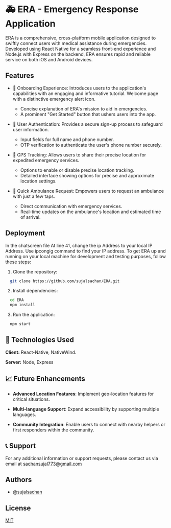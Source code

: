 
# 🚑 ERA - Emergency Response Application

 ERA is a comprehensive, cross-platform mobile application designed to swiftly connect users with medical assistance during emergencies. Developed using React Native for a seamless front-end experience and Node.js with Express on the backend, ERA ensures rapid and reliable service on both iOS and Android devices.

## Features

- 👋 Onboarding Experience: Introduces users to the application's capabilities with an engaging and informative tutorial. Welcome page with a distinctive emergency alert icon.
    - Concise explanation of ERA's mission to aid in emergencies.
    - A prominent "Get Started" button that ushers users into the app.

- 🔐 User Authentication: Provides a secure sign-up process to safeguard user information.

   - Input fields for full name and phone number.
   - OTP verification to authenticate the user's phone number securely.

- 📍 GPS Tracking: Allows users to share their precise location for expedited emergency services.
 
  - Options to enable or disable precise location tracking.
  - Detailed interface showing options for precise and approximate location settings.
- 🚨 Quick Ambulance Request: Empowers users to request an ambulance with just a few taps.

  - Direct communication with emergency services.
  - Real-time updates on the ambulance's location and estimated time of arrival.



## Deployment
In the chatscreen file At line 41, change the ip Address to your local IP Address. Use ipcongig command to find your IP address.
To get ERA up and running on your local machine for development and testing purposes, follow these steps:

1. Clone the repository:
```bash
  git clone https://github.com/sujalsachan/ERA.git

```
2. Install dependencies:
```bash
  cd ERA
  npm install

```
3. Run the application:
```bash
  npm start

```


## 🧰 Technologies Used

**Client:** React-Native, NativeWind.

**Server:** Node, Express

## 📈 Future Enhancements
-  **Advanced Location Features**: Implement geo-location features for  critical situations.

- **Multi-language Support**: Expand accessibility by supporting multiple languages.
- **Community Integration**: Enable users to connect with nearby helpers or first responders within the community.


## 📞 Support

For any additional information or support requests, please contact us via email at sachansujal773@gmail.com


## Authors

- [@sujalsachan](https://github.com/sujalsachan)


## License

[MIT](https://choosealicense.com/licenses/mit/)





